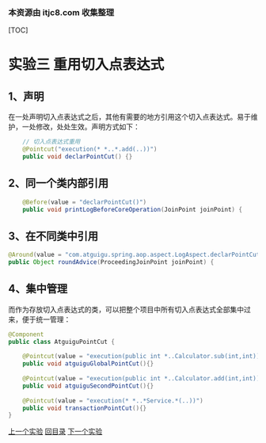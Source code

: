 ### 本资源由 itjc8.com 收集整理
[TOC]

# 实验三 重用切入点表达式

## 1、声明

在一处声明切入点表达式之后，其他有需要的地方引用这个切入点表达式。易于维护，一处修改，处处生效。声明方式如下：

```java
    // 切入点表达式重用
    @Pointcut("execution(* *..*.add(..))")
    public void declarPointCut() {}
```



## 2、同一个类内部引用

```java
    @Before(value = "declarPointCut()")
    public void printLogBeforeCoreOperation(JoinPoint joinPoint) {
```



## 3、在不同类中引用

```java
@Around(value = "com.atguigu.spring.aop.aspect.LogAspect.declarPointCut()")
public Object roundAdvice(ProceedingJoinPoint joinPoint) {
```



## 4、集中管理

而作为存放切入点表达式的类，可以把整个项目中所有切入点表达式全部集中过来，便于统一管理：

```java
@Component
public class AtguiguPointCut {
    
    @Pointcut(value = "execution(public int *..Calculator.sub(int,int))")
    public void atguiguGlobalPointCut(){}
    
    @Pointcut(value = "execution(public int *..Calculator.add(int,int))")
    public void atguiguSecondPointCut(){}
    
    @Pointcut(value = "execution(* *..*Service.*(..))")
    public void transactionPointCut(){}
}
```



[上一个实验](experiment02.html) [回目录](../verse05.html) [下一个实验](experiment04.html)